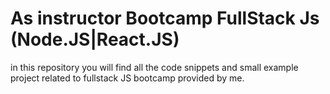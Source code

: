 # As instructor Bootcamp FullStack Js (Node.JS|React.JS)

in this repository you will find all the code snippets and small example project related to fullstack JS bootcamp provided by me.


